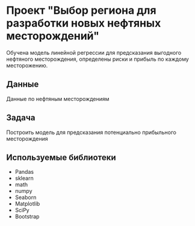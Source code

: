 # Проект "Выбор региона для разработки новых нефтяных месторождений"
Обучена модель линейной регрессии для предсказания выгодного нефтяного месторождения, определены риски и прибыль по каждому месторожению.

## Данные
Данные по нефтяным месторождениям

## Задача
Построить модель для предсказания потенциально прибыльного месторождения

## Используемые библиотеки
- Pandas
- sklearn
- math
- numpy
- Seaborn
- Matplotlib
- SciPy
- Bootstrap
